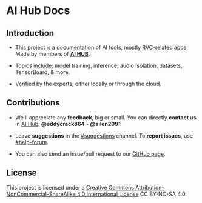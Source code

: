 # AI Hub Docs

## Introduction
- This project is a documentation of AI tools, mostly <u>[RVC](https://aihubdocs.github.io/en/essentials/whats-rvc/)</u>-related apps. Made by members of [<u>**AI HUB**</u>](https://discord.com/invite/aihub).

- <ins>Topics include</ins>: model training, inference, audio isolation, datasets, TensorBoard, & more.

- Verified by the experts, either locally or through the cloud.

## Contributions
- We'll appreciate any **feedback**, big or small. You can directly **contact us** in <u>[AI Hub](https://discord.gg/aihub)</u>: **@eddycrack864** - **@ailen2091**
- Leave **suggestions** in the <u>[#suggestions](https://discord.com/channels/1159260121998827560/1159516963014451302)</u> channel. To **report issues**, use <u>[#help-forum](https://discord.com/channels/1159260121998827560/1192011222023950368)</u>.

- You can also send an issue/pull request to our <u>[GitHub page](https://github.com/AIHubDocs)</u>.

## License
This project is licensed under a [Creative Commons Attribution-NonCommercial-ShareAlike 4.0 International License](http://creativecommons.org/licenses/by-nc-sa/4.0/) CC BY-NC-SA 4.0.